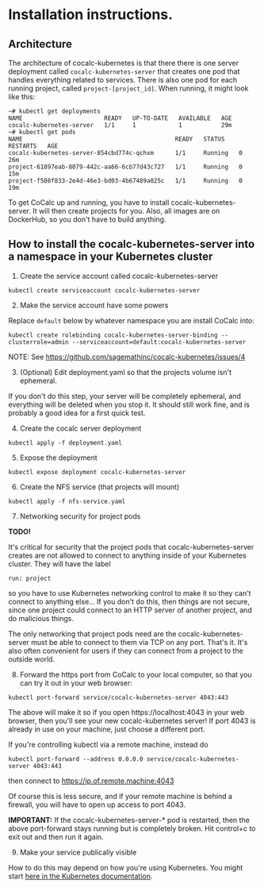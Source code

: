 # Installation instructions.

## Architecture

The architecture of cocalc-kubernetes is that there there is one 
server deployment called `cocalc-kubernetes-server` that creates
one pod that handles everything related to services.  There is
also one pod for each running project, called `project-[project_id]`.
When running, it might look like this:
```
~# kubectl get deployments
NAME                       READY   UP-TO-DATE   AVAILABLE   AGE
cocalc-kubernetes-server   1/1     1            1           29m
~# kubectl get pods
NAME                                           READY   STATUS    RESTARTS   AGE
cocalc-kubernetes-server-854cbd774c-qchxm      1/1     Running   0          26m
project-61897eab-8079-442c-aa66-6cb77d43c727   1/1     Running   0          15m
project-f508f833-2e4d-46e3-bd03-4b67489a025c   1/1     Running   0          19m
```

To get CoCalc up and running, you have to install cocalc-kubernetes-server.
It will then create projects for you. Also, all images are on DockerHub, so you
don't have to build anything.

## How to install the cocalc-kubernetes-server into a namespace in your Kubernetes cluster

1. Create the service account called cocalc-kubernetes-server

```
kubectl create serviceaccount cocalc-kubernetes-server
```

2. Make the service account have some powers

Replace `default` below by whatever namespace you are install CoCalc into:

```
kubectl create rolebinding cocalc-kubernetes-server-binding --clusterrole=admin --serviceaccount=default:cocalc-kubernetes-server
```

NOTE: See https://github.com/sagemathinc/cocalc-kubernetes/issues/4

3. (Optional) Edit deployment.yaml so that the projects volume isn't ephemeral.

If you don't do this step, your server will be completely ephemeral, and everything
will be deleted when you stop it.  It should still work fine, and is probably a good 
idea for a first quick test.

4.  Create the cocalc server deployment

```
kubectl apply -f deployment.yaml
```

5. Expose the deployment

```
kubectl expose deployment cocalc-kubernetes-server
```

6. Create the NFS service (that projects will mount)

```
kubectl apply -f nfs-service.yaml
```

7. Networking security for project pods

**TODO!**

It's critical for security that the project pods that cocalc-kubernetes-server creates
are not allowed to connect to anything inside of your Kubernetes cluster.
They will have the label
```
run: project
```
so you have to use Kubernetes networking control to make it so they can't
connect to anything else...  If you don't do this, then things are not secure,
since one project could connect to an HTTP server of another project, and
do malicious things.

The only networking that project pods need are the cocalc-kubernetes-server 
must be able to connect to them via TCP on any port.  That's it.  It's also
often convenient for users if they can connect from a project to the outside
world.

8. Forward the https port from CoCalc to your local computer, so that you can try it out in your web browser:

```
kubectl port-forward service/cocalc-kubernetes-server 4043:443
```

The above will make it so if you open https://localhost:4043 in your web browser,
then you'll see your new cocalc-kubernetes server!  If port 4043 is already in 
use on your machine, just choose a different port.

If you're controlling kubectl via a remote machine, instead do

```
kubectl port-forward --address 0.0.0.0 service/cocalc-kubernetes-server 4043:443
```

then connect to https://ip.of.remote.machine:4043

Of course this is less secure, and if your remote machine is behind a firewall, you
will have to open up access to port 4043.

**IMPORTANT:** If the cocalc-kubernetes-server-* pod is restarted, then the
above port-forward stays running but is completely broken.  Hit control+c to
exit out and then run it again.

9. Make your service publically visible

How to do this may depend on how you're using Kubernetes.  You might
start [here in the Kubernetes documentation](https://kubernetes.io/docs/concepts/services-networking/connect-applications-service/#exposing-the-service).
